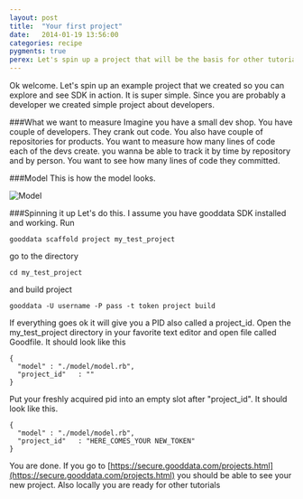 ```yaml
---
layout: post
title:  "Your first project"
date:   2014-01-19 13:56:00
categories: recipe
pygments: true
perex: Let's spin up a project that will be the basis for other tutorials. It will take only 5 mins. Promise.
---
```


Ok welcome. Let's spin up an example project that we created so you can explore and see SDK in action. It is super simple. Since you are probably a developer we created simple project about developers.

###What we want to measure
Imagine you have a small dev shop. You have couple of developers. They crank out code. You also have couple of repositories for products. You want to measure how many lines of code each of the devs create. you wanna be able to track it by time by repository and by person. You want to see how many lines of code they committed.

###Model
This is how the model looks.

![Model](https://dl.dropboxusercontent.com/s/1y97ziv5anmpn9s/gooddata_devs_demo_model.png?token_hash=AAENC89d8XOfCr9AnyQCrd9vwfhb-bDuYcORQ0AIRP2RQQ)

###Spinning it up
Let's do this. I assume you have gooddata SDK installed and working. Run

    gooddata scaffold project my_test_project

go to the directory

    cd my_test_project

and build project

    gooddata -U username -P pass -t token project build

If everything goes ok it will give you a PID also called a project_id. Open the my_test_project directory in your favorite text editor and open file called Goodfile. It should look like this

    {
      "model" : "./model/model.rb",
      "project_id"   : ""
    }

Put your freshly acquired pid into an empty slot after "project_id". It should look like this.

    {
      "model" : "./model/model.rb",
      "project_id"   : "HERE_COMES_YOUR NEW_TOKEN"
    }

You are done. If you go to [https://secure.gooddata.com/projects.html](https://secure.gooddata.com/projects.html) you should be able to see your new project. Also locally you are ready for other tutorials
